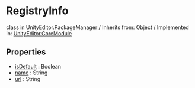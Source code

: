 # RegistryInfo
class in UnityEditor.PackageManager
 / Inherits from: <a href="https://docs.unity3d.com/6000.1/Documentation/ScriptReference/Object.html">Object</a> / Implemented in: <a href="https://docs.unity3d.com/6000.1/Documentation/ScriptReference/UnityEditor.CoreModule.html">UnityEditor.CoreModule</a>

## Properties
- <a href="https://docs.unity3d.com/6000.1/Documentation/ScriptReference/RegistryInfo-isDefault.html">isDefault</a> : Boolean
- <a href="https://docs.unity3d.com/6000.1/Documentation/ScriptReference/RegistryInfo-name.html">name</a> : String
- <a href="https://docs.unity3d.com/6000.1/Documentation/ScriptReference/RegistryInfo-url.html">url</a> : String
